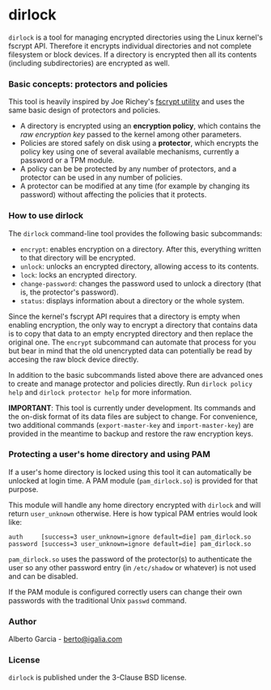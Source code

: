 # dirlock

`dirlock` is a tool for managing encrypted directories using the Linux
kernel's fscrypt API. Therefore it encrypts individual directories and
not complete filesystem or block devices. If a directory is encrypted
then all its contents (including subdirectories) are encrypted as
well.

### Basic concepts: protectors and policies

This tool is heavily inspired by Joe Richey's [fscrypt
utility](https://github.com/google/fscrypt) and uses the same basic
design of protectors and policies.

- A directory is encrypted using an **encryption policy**, which
  contains the _raw encryption key_ passed to the kernel among other
  parameters.
- Policies are stored safely on disk using a **protector**, which
  encrypts the policy key using one of several available mechanisms,
  currently a password or a TPM module.
- A policy can be be protected by any number of protectors, and a
  protector can be used in any number of policies.
- A protector can be modified at any time (for example by changing its
  password) without affecting the policies that it protects.

### How to use dirlock

The `dirlock` command-line tool provides the following basic subcommands:

- `encrypt`: enables encryption on a directory. After this, everything
  written to that directory will be encrypted.
- `unlock`: unlocks an encrypted directory, allowing access to its
  contents.
- `lock`: locks an encrypted directory.
- `change-password`: changes the password used to unlock a directory
  (that is, the protector's password).
- `status`: displays information about a directory or the whole system.

Since the kernel's fscrypt API requires that a directory is empty when
enabling encryption, the only way to encrypt a directory that contains
data is to copy that data to an empty encrypted directory and then
replace the original one. The `encrypt` subcommand can automate that
process for you but bear in mind that the old unencrypted data can
potentially be read by accesing the raw block device directly.

In addition to the basic subcommands listed above there are advanced
ones to create and manage protector and policies directly. Run
`dirlock policy help` and `dirlock protector help` for more
information.

**IMPORTANT**: This tool is currently under development. Its commands
and the on-disk format of its data files are subject to change. For
convenience, two additional commands (`export-master-key` and
`import-master-key`) are provided in the meantime to backup and
restore the raw encryption keys.

### Protecting a user's home directory and using PAM

If a user's home directory is locked using this tool it can
automatically be unlocked at login time. A PAM module
(`pam_dirlock.so`) is provided for that purpose.

This module will handle any home directory encrypted with `dirlock`
and will return `user_unknown` otherwise. Here is how typical PAM
entries would look like:

```
auth     [success=3 user_unknown=ignore default=die] pam_dirlock.so
password [success=3 user_unknown=ignore default=die] pam_dirlock.so
```

`pam_dirlock.so` uses the password of the protector(s) to authenticate
the user so any other password entry (in `/etc/shadow` or whatever) is
not used and can be disabled.

If the PAM module is configured correctly users can change their own
passwords with the traditional Unix `passwd` command.

### Author

Alberto Garcia - berto@igalia.com

### License

`dirlock` is published under the 3-Clause BSD license.
